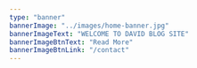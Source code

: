 ```yaml
---
type: "banner"
bannerImage: "../images/home-banner.jpg"
bannerImageText: "WELCOME TO DAVID BLOG SITE"
bannerImageBtnText: "Read More"
bannerImageBtnLink: "/contact"
---
```

